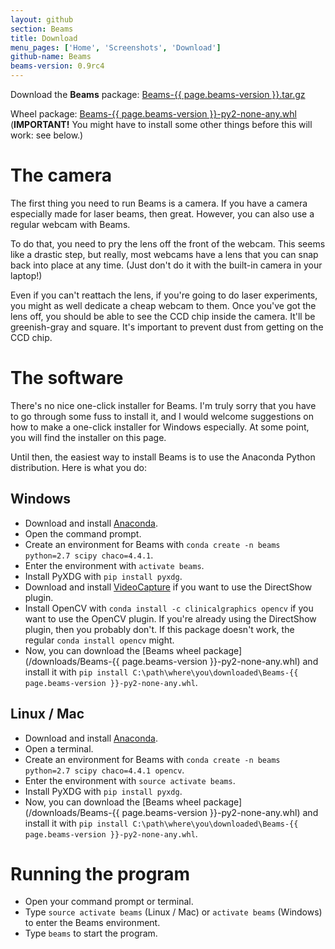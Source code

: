 ```yaml
---
layout: github
section: Beams
title: Download
menu_pages: ['Home', 'Screenshots', 'Download']
github-name: Beams
beams-version: 0.9rc4
---
```


<p class="callout">
  Download the <strong>Beams</strong> package: <a class="source-download" href="/downloads/Beams-{{ page.beams-version }}.tar.gz">Beams-{{ page.beams-version }}.tar.gz</a>
</p>
<p class="callout">
  Wheel package: <a class="source-download" href="/downloads/Beams-{{ page.beams-version }}-py2-none-any.whl">Beams-{{ page.beams-version }}-py2-none-any.whl</a>
  (<strong>IMPORTANT!</strong>
  You might have to install some other things before this will work: see below.)
</p>

# The camera #

The first thing you need to run Beams is a camera.
If you have a camera especially made for laser beams, then great.
However, you can also use a regular webcam with Beams.

To do that, you need to pry the lens off the front of the webcam.
This seems like a drastic step, but really, most webcams have a lens that you can snap back into place at any time.
(Just don't do it with the built-in camera in your laptop!)

Even if you can't reattach the lens, if you're going to do laser experiments, you might as well dedicate a cheap webcam to them.
Once you've got the lens off, you should be able to see the CCD chip inside the camera.
It'll be greenish-gray and square.
It's important to prevent dust from getting on the CCD chip.

<!--
**Determine the pixel size** of your CCD chip. (You only need to do this if you're going to do beam profiling.)
-->

# The software #

There's no nice one-click installer for Beams.
I'm truly sorry that you have to go through some fuss to install it, and I would welcome suggestions on how to make a one-click installer for Windows especially.
At some point, you will find the installer on this page.

Until then, the easiest way to install Beams is to use the Anaconda Python distribution.
Here is what you do:

## Windows ##

* Download and install [Anaconda](https://www.continuum.io/downloads).
* Open the command prompt.
* Create an environment for Beams with `conda create -n beams python=2.7 scipy chaco=4.4.1`.
* Enter the environment with `activate beams`.
* Install PyXDG with `pip install pyxdg`.
* Download and install [VideoCapture](http://videocapture.sourceforge.net/) if you want to use the DirectShow plugin.
* Install OpenCV with `conda install -c clinicalgraphics opencv` if you want to use the OpenCV plugin. <span class="note">If you're already using the DirectShow plugin, then you probably don't. If this package doesn't work, the regular `conda install opencv` might.</span>
* Now, you can download the [Beams wheel package](/downloads/Beams-{{ page.beams-version }}-py2-none-any.whl) and install it with `pip install C:\path\where\you\downloaded\Beams-{{ page.beams-version }}-py2-none-any.whl`.

## Linux / Mac ##

* Download and install [Anaconda](https://www.continuum.io/downloads).
* Open a terminal.
* Create an environment for Beams with `conda create -n beams python=2.7 scipy chaco=4.4.1 opencv`.
* Enter the environment with `source activate beams`.
* Install PyXDG with `pip install pyxdg`.
* Now, you can download the [Beams wheel package](/downloads/Beams-{{ page.beams-version }}-py2-none-any.whl) and install it with `pip install C:\path\where\you\downloaded\Beams-{{ page.beams-version }}-py2-none-any.whl`.

# Running the program #

* Open your command prompt or terminal.
* Type `source activate beams` (Linux / Mac) or `activate beams` (Windows) to enter the Beams environment.
* Type `beams` to start the program.
